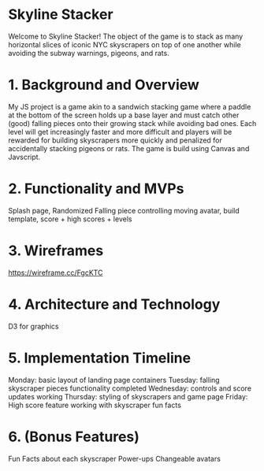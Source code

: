 # Skyline Stacker

Welcome to Skyline Stacker! The object of the game is to stack as many horizontal slices of iconic NYC skyscrapers on top of one another while avoiding the subway warnings, pigeons, and rats. 


# 1. Background and Overview
My JS project is a game akin to a sandwich stacking game where a paddle at the bottom of the screen holds up a base layer and must catch other (good) falling pieces onto their growing stack while avoiding bad ones. Each level will get increasingly faster and more difficult and players will be rewarded for building skyscrapers more quickly and penalized for accidentally stacking pigeons or rats. The game is build using Canvas and Javscript.

# 2. Functionality and MVPs 
  Splash page, Randomized Falling piece controlling moving avatar, build template, score + high scores + levels
  
# 3. Wireframes 
  https://wireframe.cc/FgcKTC
  
# 4. Architecture and Technology 
  D3 for graphics
  
# 5. Implementation Timeline 
  Monday: basic layout of landing page containers
  Tuesday: falling skyscraper pieces functionality completed
  Wednesday: controls and score updates working
  Thursday: styling of skyscrapers and game page
  Friday: High score feature working with skyscraper fun facts 
  
# 6. (Bonus Features) 
  Fun Facts about each skyscraper
  Power-ups
  Changeable avatars
